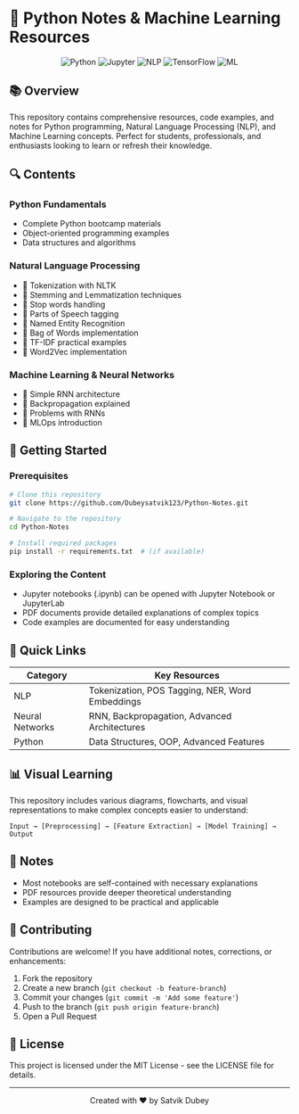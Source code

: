 # 🐍 Python Notes & Machine Learning Resources

<div align="center">
  
  ![Python](https://img.shields.io/badge/Python-3776AB?style=for-the-badge&logo=python&logoColor=white)
  ![Jupyter](https://img.shields.io/badge/Jupyter-F37626?style=for-the-badge&logo=jupyter&logoColor=white)
  ![NLP](https://img.shields.io/badge/NLP-1f425f?style=for-the-badge&logo=natural-language-processing&logoColor=white)
  ![TensorFlow](https://img.shields.io/badge/TensorFlow-FF6F00?style=for-the-badge&logo=tensorflow&logoColor=white)
  ![ML](https://img.shields.io/badge/Machine_Learning-102230?style=for-the-badge&logo=science&logoColor=white)

</div>

## 📚 Overview

This repository contains comprehensive resources, code examples, and notes for Python programming, Natural Language Processing (NLP), and Machine Learning concepts. Perfect for students, professionals, and enthusiasts looking to learn or refresh their knowledge.

## 🔍 Contents

### Python Fundamentals
- Complete Python bootcamp materials
- Object-oriented programming examples
- Data structures and algorithms

### Natural Language Processing
- 📄 Tokenization with NLTK
- 📄 Stemming and Lemmatization techniques
- 📄 Stop words handling
- 📄 Parts of Speech tagging
- 📄 Named Entity Recognition
- 📄 Bag of Words implementation
- 📄 TF-IDF practical examples
- 📄 Word2Vec implementation

### Machine Learning & Neural Networks
- 📄 Simple RNN architecture
- 📄 Backpropagation explained
- 📄 Problems with RNNs
- 📄 MLOps introduction

## 🚀 Getting Started

### Prerequisites
```bash
# Clone this repository
git clone https://github.com/Dubeysatvik123/Python-Notes.git

# Navigate to the repository
cd Python-Notes

# Install required packages
pip install -r requirements.txt  # (if available)
```

### Exploring the Content
- Jupyter notebooks (.ipynb) can be opened with Jupyter Notebook or JupyterLab
- PDF documents provide detailed explanations of complex topics
- Code examples are documented for easy understanding

## 🔗 Quick Links

| Category | Key Resources |
|----------|---------------|
| NLP | Tokenization, POS Tagging, NER, Word Embeddings |
| Neural Networks | RNN, Backpropagation, Advanced Architectures |
| Python | Data Structures, OOP, Advanced Features |

## 📊 Visual Learning

This repository includes various diagrams, flowcharts, and visual representations to make complex concepts easier to understand:

```
Input → [Preprocessing] → [Feature Extraction] → [Model Training] → Output
```

## 📝 Notes

- Most notebooks are self-contained with necessary explanations
- PDF resources provide deeper theoretical understanding
- Examples are designed to be practical and applicable

## 🤝 Contributing

Contributions are welcome! If you have additional notes, corrections, or enhancements:
1. Fork the repository
2. Create a new branch (`git checkout -b feature-branch`)
3. Commit your changes (`git commit -m 'Add some feature'`)
4. Push to the branch (`git push origin feature-branch`)
5. Open a Pull Request

## 📜 License

This project is licensed under the MIT License - see the LICENSE file for details.

---

<div align="center">
  <p>Created with ❤️ by Satvik Dubey</p>
</div>
